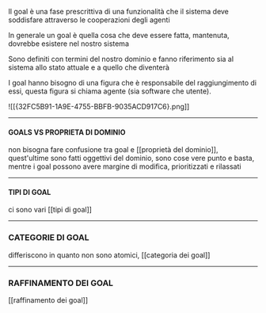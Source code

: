 Il goal è una fase prescrittiva di una funzionalità che il sistema deve soddisfare attraverso le cooperazioni degli agenti

In generale un goal è quella cosa che deve essere fatta, mantenuta, dovrebbe esistere nel nostro sistema

Sono definiti con termini del nostro dominio e fanno riferimento sia al sistema allo stato attuale e a quello che diventerà

I goal hanno bisogno di una figura che è responsabile del raggiungimento di essi, questa figura si chiama agente (sia software che utente).

![[{32FC5B91-1A9E-4755-BBFB-9035ACD917C6}.png]]


---
#### GOALS VS PROPRIETA DI DOMINIO

non bisogna fare confusione tra goal e [[proprietà del dominio]], quest'ultime sono fatti oggettivi del dominio, sono cose vere punto e basta, mentre i goal possono avere margine di modifica, prioritizzati e rilassati


---
#### TIPI DI GOAL

ci sono vari [[tipi di goal]]


---
### CATEGORIE DI GOAL

differiscono in quanto non sono atomici, [[categoria dei goal]]


---
### RAFFINAMENTO DEI GOAL

[[raffinamento dei goal]]